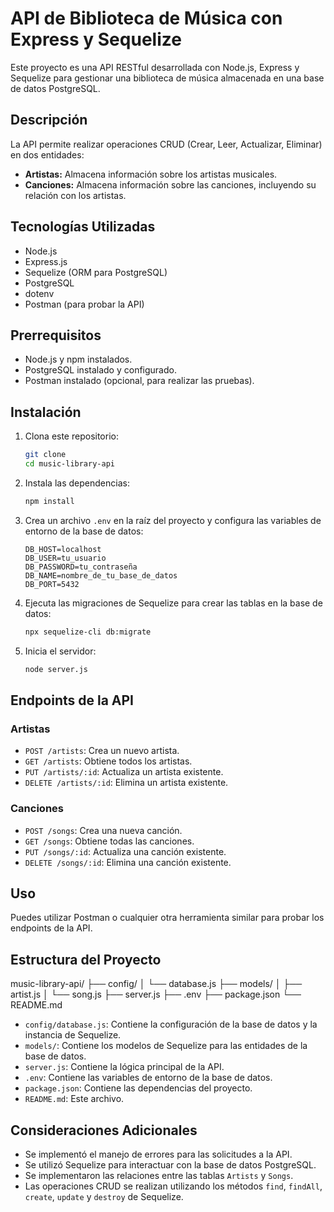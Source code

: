 # API de Biblioteca de Música con Express y Sequelize

Este proyecto es una API RESTful desarrollada con Node.js, Express y Sequelize para gestionar una biblioteca de música almacenada en una base de datos PostgreSQL.

## Descripción

La API permite realizar operaciones CRUD (Crear, Leer, Actualizar, Eliminar) en dos entidades:

* **Artistas:** Almacena información sobre los artistas musicales.
* **Canciones:** Almacena información sobre las canciones, incluyendo su relación con los artistas.

## Tecnologías Utilizadas

* Node.js
* Express.js
* Sequelize (ORM para PostgreSQL)
* PostgreSQL
* dotenv
* Postman (para probar la API)

## Prerrequisitos

* Node.js y npm instalados.
* PostgreSQL instalado y configurado.
* Postman instalado (opcional, para realizar las pruebas).

## Instalación

1.  Clona este repositorio:

    ```bash
    git clone
    cd music-library-api
    ```

2.  Instala las dependencias:

    ```bash
    npm install
    ```

3.  Crea un archivo `.env` en la raíz del proyecto y configura las variables de entorno de la base de datos:

    ```
    DB_HOST=localhost
    DB_USER=tu_usuario
    DB_PASSWORD=tu_contraseña
    DB_NAME=nombre_de_tu_base_de_datos
    DB_PORT=5432
    ```

4.  Ejecuta las migraciones de Sequelize para crear las tablas en la base de datos:

    ```bash
    npx sequelize-cli db:migrate
    ```

5.  Inicia el servidor:

    ```bash
    node server.js
    ```

## Endpoints de la API

### Artistas

* `POST /artists`: Crea un nuevo artista.
* `GET /artists`: Obtiene todos los artistas.
* `PUT /artists/:id`: Actualiza un artista existente.
* `DELETE /artists/:id`: Elimina un artista existente.

### Canciones

* `POST /songs`: Crea una nueva canción.
* `GET /songs`: Obtiene todas las canciones.
* `PUT /songs/:id`: Actualiza una canción existente.
* `DELETE /songs/:id`: Elimina una canción existente.

## Uso

Puedes utilizar Postman o cualquier otra herramienta similar para probar los endpoints de la API.

## Estructura del Proyecto

music-library-api/
├── config/
│   └── database.js
├── models/
│   ├── artist.js
│   └── song.js
├── server.js
├── .env
├── package.json
└── README.md

* `config/database.js`: Contiene la configuración de la base de datos y la instancia de Sequelize.
* `models/`: Contiene los modelos de Sequelize para las entidades de la base de datos.
* `server.js`: Contiene la lógica principal de la API.
* `.env`: Contiene las variables de entorno de la base de datos.
* `package.json`: Contiene las dependencias del proyecto.
* `README.md`: Este archivo.

## Consideraciones Adicionales

* Se implementó el manejo de errores para las solicitudes a la API.
* Se utilizó Sequelize para interactuar con la base de datos PostgreSQL.
* Se implementaron las relaciones entre las tablas `Artists` y `Songs`.
* Las operaciones CRUD se realizan utilizando los métodos `find`, `findAll`, `create`, `update` y `destroy` de Sequelize.